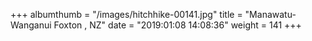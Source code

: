 +++
albumthumb = "/images/hitchhike-00141.jpg"
title = "Manawatu-Wanganui Foxton , NZ"
date = "2019:01:08 14:08:36"
weight = 141
+++
